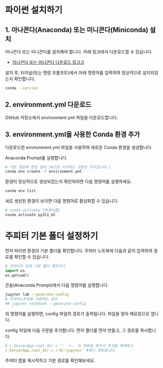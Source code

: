 # 파이썬 설치하기

## 1. 아나콘다(Anaconda) 또는 미니콘다(Miniconda) 설치

아나콘다 또는 미니콘다를 설치해야 합니다. 아래 링크에서 다운로드할 수 있습니다.

- [아나콘다 또는 미니콘다 다운로드 링크크](https://www.anaconda.com/download/success)

설치 후, 터미널(또는 명령 프롬프트)에서 아래 명령어를 입력하여 정상적으로 설치되었는지 확인합니다.

```sh
conda --version
```
## 2. environment.yml 다운로드
GitHub 저장소에서 environment.yml 파일을 다운로드합니다.
## 3. environment.yml을 사용한 Conda 환경 추가
다운로드한 environment.yml 파일을 사용하여 새로운 Conda 환경을 생성합니다.

Anaconda Prompt를 실행합니다.

```sh
# 기본 경로에 환경 설치 (#으로 시작하는 구문은 주석입니다.)
conda env create -f environment.yml
```


환경이 정상적으로 생성되었는지 확인하려면 다음 명령어를 실행하세요.
``` sh
conda env list
```

새로 생성된 환경이 보이면 다음 명령어로 활성화할 수 있습니다.
``` sh
# conda activate {환경이름}
conda activate py311_ml
```

# 주피터 기본 폴더 설정하기

먼저 파이썬 환경의 기본 폴더를 확인합니다.
주피터 노트북에 다음과 같이 입력하여 경로를 확인할 수 있습니다.
``` python
# 주피터의 현재 기본 폴더 확인하기
import os
os.getcwd()
```

콘솔(Anaconda Prompt)에서 다음 명령어를 실행합니다.
``` sh
jupyter lab --generate-config
# 주피터노트북을 사용하는 경우
## jupyter notebook --generate-config 
```
위 명령어를 실행하면, config 파일의 경로가 출력됩니다. 파일을 찾아 메모장으로 엽니다.

config 파일에 다음 구문을 추가합니다.
먼저 폴더를 먼저 만들고, 그 경로를 복사합니다. 
``` yml
# c.ServerApp.root_dir = ''  <-- 이 부분을 찾아서 주석을 해제하고
c.ServerApp.root_dir = r'D:\jupyter' #예시 경로입니다.
```

주피터 랩을 재시작하고 기본 경로를 확인해보세요.